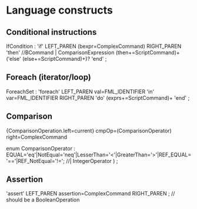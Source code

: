 # Language constructs

## Conditional instructions

IfCondition : 'if' LEFT_PAREN (bexpr=ComplexCommand) RIGHT_PAREN 'then' //BCommand | ComparisonExpression
(then+=ScriptCommand)+
('else' (else+=ScriptCommand)+)?
'end'
;


## Foreach (iterator/loop)

ForeachSet : 'foreach' LEFT_PAREN val=FML_IDENTIFIER 'in' var=FML_IDENTIFIER RIGHT_PAREN 'do'
(exprs+=ScriptCommand)+
'end'
;

                  
## Comparison                   
                  
{ComparisonOperation.left=current} cmpOp=(ComparisonOperator) right=ComplexCommand 

enum ComparisonOperator : EQUAL='eq'|NotEqual='neq'|LesserThan='<'|GreaterThan='>'|REF_EQUAL='=='|REF_NotEqual='!='; //| IntegerOperator ) ;

## Assertion 

'assert' LEFT_PAREN assertion=ComplexCommand RIGHT_PAREN ; // should be a BooleanOperation